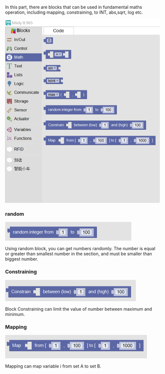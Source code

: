 In this part, there are blocks that can be used in fundamental maths operation, including mapping, constraining, to INT, abs,sqrt, log etc.

![](images/math-en1.png)

### random
![](images/math-en2.png)

Using random block, you can get numbers randomly. The number is equal or greater than smallest number in the section, and must be smaller than biggest number.
### Constraining
![](images/math-en3.png)

Block Constraining can limit the value of number between maximum and minimum. 
### Mapping
![](images/math-en4.png)

Mapping can map variable i from set A to set B.